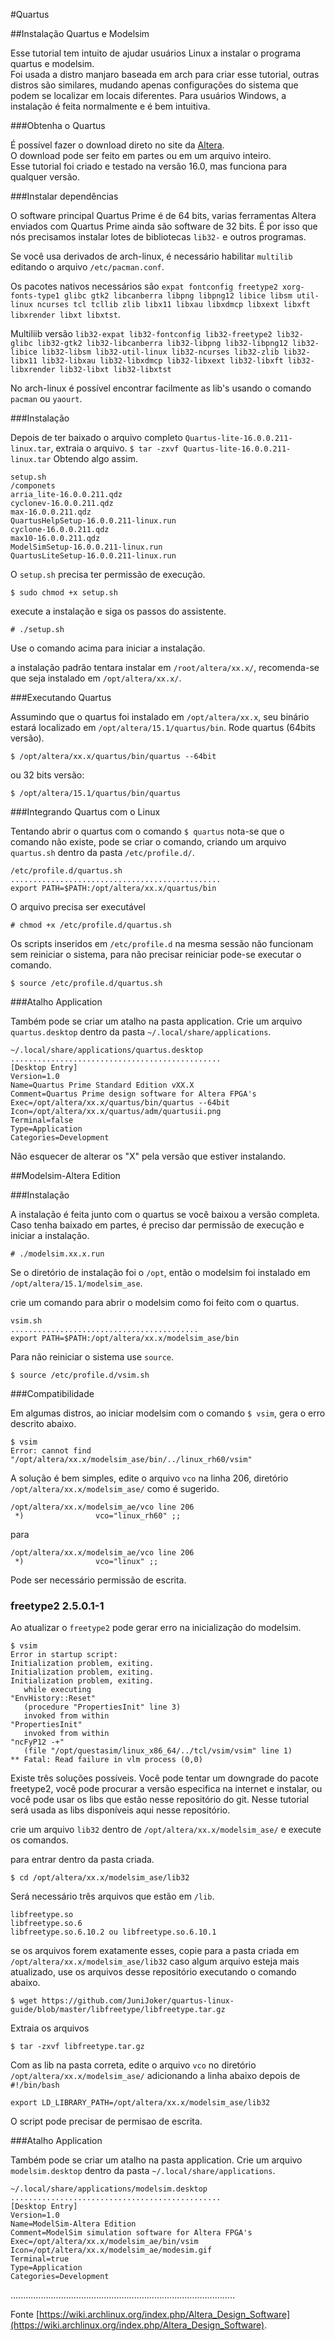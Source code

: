 #Quartus   
  
  
##Instalação Quartus e Modelsim  
  
Esse tutorial tem intuito de ajudar usuários Linux a instalar o programa quartus e modelsim.  
Foi usada a distro manjaro baseada em arch para criar esse tutorial, outras distros são similares, mudando apenas configurações do sistema que podem se localizar em locais diferentes. 
Para usuários Windows, a instalação é feita normalmente e é bem intuitiva.  
  
###Obtenha o Quartus  
  
É possível fazer o download direto no site da [Altera](http://dl.altera.com/?edition=lite).  
O download pode ser feito em partes ou em um arquivo inteiro.  
Esse tutorial foi criado e testado na versão 16.0, mas funciona para qualquer versão. 
  
###Instalar dependências  
  
O software principal Quartus Prime é de 64 bits, varias ferramentas Altera enviados com Quartus Prime ainda são software de 32 bits. É por isso que nós precisamos instalar lotes de bibliotecas `lib32-` e outros programas.   
  
Se você usa derivados de arch-linux, é necessário habilitar `multilib` editando o arquivo `/etc/pacman.conf`.  
  
Os pacotes nativos necessários são  `expat fontconfig freetype2 xorg-fonts-type1 glibc gtk2 libcanberra libpng libpng12 libice libsm util-linux ncurses tcl tcllib zlib libx11 libxau libxdmcp libxext libxft libxrender libxt libxtst`.  
  
Multiliib versão `lib32-expat lib32-fontconfig lib32-freetype2 lib32-glibc lib32-gtk2 lib32-libcanberra lib32-libpng lib32-libpng12 lib32-libice lib32-libsm lib32-util-linux lib32-ncurses lib32-zlib lib32-libx11 lib32-libxau lib32-libxdmcp lib32-libxext lib32-libxft lib32-libxrender lib32-libxt lib32-libxtst`  
  
No arch-linux é possível encontrar facilmente as lib's usando o comando `pacman` ou `yaourt`.  
 
###Instalação 
 
Depois de ter baixado o arquivo completo `Quartus-lite-16.0.0.211-linux.tar`, extraia o arquivo. 
```$ tar -zxvf Quartus-lite-16.0.0.211-linux.tar``` 
Obtendo algo assim. 
``` 
setup.sh 
/componets 
arria_lite-16.0.0.211.qdz 
cyclonev-16.0.0.211.qdz   
max-16.0.0.211.qdz 
QuartusHelpSetup-16.0.0.211-linux.run 
cyclone-16.0.0.211.qdz 
max10-16.0.0.211.qdz 
ModelSimSetup-16.0.0.211-linux.run 
QuartusLiteSetup-16.0.0.211-linux.run 
``` 
 
O `setup.sh` precisa ter permissão de execução. 
 
``` 
$ sudo chmod +x setup.sh 
``` 
execute a instalação e siga os passos do assistente. 
 
``` 
# ./setup.sh 
``` 
Use o comando acima para iniciar a instalação. 
 
a instalação padrão tentara instalar em `/root/altera/xx.x/`, recomenda-se que seja instalado em `/opt/altera/xx.x/`. 
  
###Executando Quartus 
 
Assumindo que o quartus foi instalado em `/opt/altera/xx.x`, seu binário estará localizado em `/opt/altera/15.1/quartus/bin`. Rode quartus (64bits versão). 
``` 
$ /opt/altera/xx.x/quartus/bin/quartus --64bit 
``` 
ou 32 bits versão: 
``` 
$ /opt/altera/15.1/quartus/bin/quartus 
``` 

###Integrando Quartus com o Linux 
 
Tentando abrir o quartus com o comando `$ quartus` nota-se que o comando não existe, pode se criar o comando, criando um arquivo `quartus.sh` dentro da pasta `/etc/profile.d/`. 
 
``` 
/etc/profile.d/quartus.sh 
............................................... 
export PATH=$PATH:/opt/altera/xx.x/quartus/bin 
``` 
O arquivo precisa ser executável 
``` 
# chmod +x /etc/profile.d/quartus.sh 
``` 
Os scripts inseridos em `/etc/profile.d` na mesma sessão não funcionam sem reiniciar o sistema, para não precisar reiniciar pode-se executar o comando. 
``` 
$ source /etc/profile.d/quartus.sh 
``` 

###Atalho Application  
 
Também pode se criar um atalho na pasta application. Crie um arquivo `quartus.desktop` dentro da pasta `~/.local/share/applications`. 
``` 
~/.local/share/applications/quartus.desktop 
............................................... 
[Desktop Entry] 
Version=1.0 
Name=Quartus Prime Standard Edition vXX.X 
Comment=Quartus Prime design software for Altera FPGA's 
Exec=/opt/altera/xx.x/quartus/bin/quartus --64bit 
Icon=/opt/altera/xx.x/quartus/adm/quartusii.png 
Terminal=false 
Type=Application 
Categories=Development 
``` 
Não esquecer de alterar os "X" pela versão que estiver instalando. 
 
##Modelsim-Altera Edition 
 
###Instalação 
 
A instalação é feita junto com o quartus se você baixou a versão completa. Caso tenha baixado em partes, é preciso dar permissão de execução e iniciar a instalação. 
``` 
# ./modelsim.xx.x.run 
``` 
Se o diretório de instalação foi o `/opt`, então o modelsim foi instalado em `/opt/altera/15.1/modelsim_ase`. 
 
crie um comando para abrir o modelsim como foi feito com o quartus. 
 
``` 
vsim.sh 
.......................................... 
export PATH=$PATH:/opt/altera/xx.x/modelsim_ase/bin 
``` 
Para não reiniciar o sistema use `source`. 
``` 
$ source /etc/profile.d/vsim.sh 
``` 

###Compatibilidade 
  
Em algumas distros, ao iniciar modelsim com o comando `$ vsim`, gera o erro descrito abaixo. 
``` 
$ vsim 
Error: cannot find "/opt/altera/xx.x/modelsim_ase/bin/../linux_rh60/vsim" 
``` 
A solução é bem simples, edite o arquivo `vco` na linha 206, diretório `/opt/altera/xx.x/modelsim_ase/` como é sugerido. 
``` 
/opt/altera/xx.x/modelsim_ae/vco line 206 
 *)                vco="linux_rh60" ;; 
``` 
para 
``` 
/opt/altera/xx.x/modelsim_ae/vco line 206 
 *)                vco="linux" ;; 
``` 
Pode ser necessário permissão de escrita. 
 
### freetype2 2.5.0.1-1 
 
Ao atualizar o `freetype2` pode gerar erro na inicialização do modelsim. 
``` 
$ vsim 
Error in startup script: 
Initialization problem, exiting. 
Initialization problem, exiting. 
Initialization problem, exiting. 
   while executing 
"EnvHistory::Reset" 
   (procedure "PropertiesInit" line 3) 
   invoked from within 
"PropertiesInit" 
   invoked from within 
"ncFyP12 -+" 
   (file "/opt/questasim/linux_x86_64/../tcl/vsim/vsim" line 1) 
** Fatal: Read failure in vlm process (0,0) 
``` 
Existe três soluções possíveis. Você pode tentar um downgrade do pacote freetype2, você pode procurar a versão especifica na internet e instalar, ou você pode usar os libs que estão nesse repositório do git. 
Nesse tutorial será usada as libs disponíveis aqui nesse repositório. 
 
crie um arquivo `lib32` dentro de `/opt/altera/xx.x/modelsim_ase/` e execute os comandos. 
 
para entrar dentro da pasta criada.  
``` 
$ cd /opt/altera/xx.x/modelsim_ase/lib32 
``` 
Será necessário três arquivos que estão em `/lib`. 
``` 
libfreetype.so 
libfreetype.so.6 
libfreetype.so.6.10.2 ou libfreetype.so.6.10.1  
``` 
se os arquivos forem exatamente esses, copie para a pasta criada em `/opt/altera/xx.x/modelsim_ase/lib32` 
caso algum arquivo esteja mais atualizado, use os arquivos desse repositório executando o comando abaixo. 
``` 
$ wget https://github.com/JuniJoker/quartus-linux-guide/blob/master/libfreetype/libfreetype.tar.gz 
``` 
Extraia os arquivos 
``` 
$ tar -zxvf libfreetype.tar.gz 
``` 
Com as lib na pasta correta, edite o arquivo `vco` no diretório `/opt/altera/xx.x/modelsim_ase/` adicionando a linha abaixo depois de `#!/bin/bash` 
``` 
export LD_LIBRARY_PATH=/opt/altera/xx.x/modelsim_ase/lib32 
``` 
O script pode precisar de permisao de escrita. 
 
###Atalho Application 
 
Também pode se criar um atalho na pasta application. Crie um arquivo `modelsim.desktop` dentro da pasta `~/.local/share/applications`. 
``` 
~/.local/share/applications/modelsim.desktop 
............................................... 
[Desktop Entry] 
Version=1.0 
Name=ModelSim-Altera Edition 
Comment=ModelSim simulation software for Altera FPGA's 
Exec=/opt/altera/xx.x/modelsim_ae/bin/vsim 
Icon=/opt/altera/xx.x/modelsim_ae/modesim.gif 
Terminal=true 
Type=Application 
Categories=Development 
``` 
......................................................................................... 
 
 
Fonte [https://wiki.archlinux.org/index.php/Altera_Design_Software](https://wiki.archlinux.org/index.php/Altera_Design_Software). 
 
 
 
 
 
 